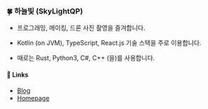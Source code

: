 ### 🍀 하늘빛 (SkyLightQP)

- 프로그래밍, 메이킹, 드론 사진 촬영을 즐겨합니다.

- Kotlin (on JVM), TypeScript, React.js 기술 스택을 주로 이용합니다.

- 때로는 Rust, Python3, C#, C++ (을)를 사용합니다.

#### 📌 Links
- [Blog](https://blog.skylightqp.kr)
- [Homepage](https://skylightqp.kr)
